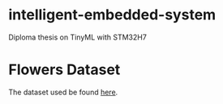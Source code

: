 # intelligent-embedded-system
Diploma thesis on TinyML with STM32H7

# Flowers Dataset
The dataset used be found [here](http://download.tensorflow.org/example_images/flower_photos.tgz).
